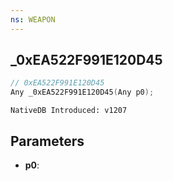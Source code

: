 ```yaml
---
ns: WEAPON
---
```

## _0xEA522F991E120D45

```c
// 0xEA522F991E120D45
Any _0xEA522F991E120D45(Any p0);
```

```
NativeDB Introduced: v1207
```

## Parameters
* **p0**:
